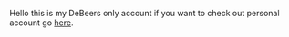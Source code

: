 Hello this is my DeBeers only account if you want to check out personal account go [here](https://github.com/lix2u).
